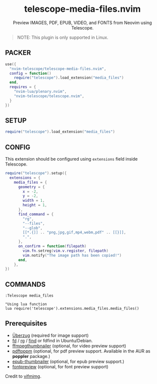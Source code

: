 <div align="center">

# telescope-media-files.nvim

Preview IMAGES, PDF, EPUB, VIDEO, and FONTS from Neovim using Telescope.

</div>

> NOTE: This plugin is only supported in Linux.

## PACKER

```lua
use({
  "nvim-telescope/telescope-media-files.nvim",
  config = function()
    require("telescope").load_extension("media_files")
  end,
  requires = {
    "nvim-lua/plenary.nvim",
    "nvim-telescope/telescope.nvim",
  }
})
```

## SETUP

``` lua
require("telescope").load_extension("media_files")
```

## CONFIG

This extension should be configured using `extensions` field inside Telescope.

```lua
require("telescope").setup({
  extensions = {
    media_files = {
      geometry = {
        x = -2,
        y = -2,
        width = 1,
        height = 1,
      },
      find_command = {
        "rg",
        "--files",
        "--glob",
        [[*.{]] .. "png,jpg,gif,mp4,webm,pdf" .. [[}]],
        ".",
      },
      on_confirm = function(filepath)
        vim.fn.setreg(vim.v.register, filepath)
        vim.notify("The image path has been copied!")
      end,
    },
})
```

## COMMANDS

```viml
:Telescope media_files

"Using lua function
lua require('telescope').extensions.media_files.media_files()
```

## Prerequisites

- [Überzug](https://github.com/seebye/ueberzug) (required for image support)
- [fd](https://github.com/sharkdp/fd) / [rg](https://github.com/BurntSushi/ripgrep) / [find](https://man7.org/linux/man-pages/man1/find.1.html) or fdfind in Ubuntu/Debian.
- [ffmpegthumbnailer](https://github.com/dirkvdb/ffmpegthumbnailer) (optional, for video preview support)
- [pdftoppm](https://linux.die.net/man/1/pdftoppm) (optional, for pdf preview support. Available in the AUR as **poppler** package.)
- [epub-thumbnailer](https://github.com/marianosimone/epub-thumbnailer) (optional, for epub preview support.)
- [fontpreview](https://github.com/sdushantha/fontpreview) (optional, for font preview support)

Credit to [vifmimg](https://github.com/cirala/vifmimg).

